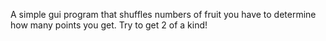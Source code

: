 A simple gui program that shuffles numbers of fruit you have to determine how many points you get.  Try to get 2 of a kind!
